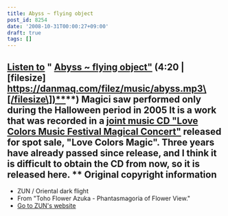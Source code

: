 ```yaml
---
title: Abyss ~ flying object
post_id: 8254
date: '2008-10-31T00:00:27+09:00'
draft: true
tags: []
---
```


## [Listen to](https://danmaq.com/filez/music/abyss.mp3) " [Abyss ~ flying object"](https://danmaq.com/filez/music/abyss.mp3) (4:20 | \[filesize\] [https://danmaq.com/filez/music/abyss.mp3\[/filesize\])**](https://danmaq.com/filez/music/abyss.mp3[/filesize])**) Magici saw performed only during the Halloween period in 2005 It is a work that was recorded in a [joint music CD "Love Colors Music Festival Magical Concert"](http://marisa.kicks-ass.net/) released for spot sale, "Love Colors Magic". Three years have already passed since release, and I think it is difficult to obtain the CD from now, so it is released here. ** Original copyright information

*   ZUN / Oriental dark flight
*   From "Toho Flower Azuka - Phantasmagoria of Flower View."
*   [Go to ZUN's website](http://www16.big.or.jp/%7Ezun/)
